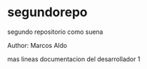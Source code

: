 # segundorepo
segundo repositorio como suena

Author: Marcos Aldo
 
 mas lineas
documentacion del desarrollador 1